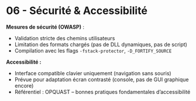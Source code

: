 # 06 - Sécurité & Accessibilité

**Mesures de sécurité (OWASP)** :

- Validation stricte des chemins utilisateurs
- Limitation des formats chargés (pas de DLL dynamiques, pas de script)
- Compilation avec les flags `-fstack-protector`, `-D_FORTIFY_SOURCE`

**Accessibilité :**

- Interface compatible clavier uniquement (navigation sans souris)
- Prévue pour adaptation écran contrasté (console, pas de GUI graphique encore)
- Référentiel : OPQUAST – bonnes pratiques fondamentales d’accessibilité